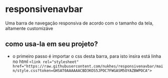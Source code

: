 # responsivenavbar
Uma barra de navegação responsiva de acordo com o tamanho da tela, altamente customizáve
## como usa-la em seu projeto?
- o primeiro passo é importar o css desta barra, para isto insira está linha no html
```<link rel="stylesheet" href="https://raw.githubusercontent.com/nukhes/responsivenavbar/main/style.css?token=GHSAT0AAAAAACBD3KOS5JPOC7FWGASM5OYAZBWPOCA">```
